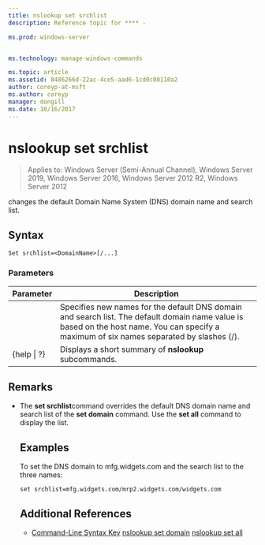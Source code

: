 ```yaml
---
title: nslookup set srchlist
description: Reference topic for **** - 

ms.prod: windows-server


ms.technology: manage-windows-commands

ms.topic: article
ms.assetid: 8486266d-22ac-4ce5-aad6-1cd0c08110a2
author: coreyp-at-msft
ms.author: coreyp
manager: dongill
ms.date: 10/16/2017
---
```

# nslookup set srchlist

> Applies to: Windows Server (Semi-Annual Channel), Windows Server 2019, Windows Server 2016, Windows Server 2012 R2, Windows Server 2012

changes the default Domain Name System (DNS) domain name and search list.

## Syntax
```
Set srchlist=<DomainName>[/...]
```
### Parameters

|    Parameter    |                                                                                        Description                                                                                        |
|-----------------|-------------------------------------------------------------------------------------------------------------------------------------------------------------------------------------------|
|  <DomainName>   | Specifies new names for the default DNS domain and search list. The default domain name value is based on the host name. You can specify a maximum of six names separated by slashes (/). |
| {help &#124; ?} |                                                                   Displays a short summary of **nslookup** subcommands.                                                                   |

## Remarks
- The **set srchlist**command overrides the default DNS domain name and search list of the **set domain** command. Use the **set all** command to display the list.
  ## Examples
  To set the DNS domain to mfg.widgets.com and the search list to the three names:
  ```
  set srchlist=mfg.widgets.com/mrp2.widgets.com/widgets.com
  ```
  ## Additional References
  - [Command-Line Syntax Key](command-line-syntax-key.md)
  [nslookup set domain](nslookup-set-domain.md)
  [nslookup set all](nslookup-set-all.md)
